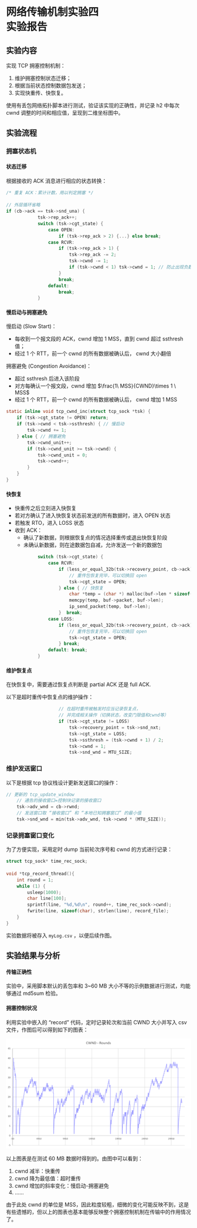 # 网络传输机制实验四<br/>实验报告

<!--实验报告: 模板不限, 内容包括但不限于实验题目/实验内容/实验流程/实验结果及分析-->

## 实验内容

实现 TCP 拥塞控制机制：

1. 维护拥塞控制状态迁移；
2. 根据当前状态控制数据包发送；
3. 实现快重传、快恢复。

使用有丢包网络拓扑脚本进行测试，验证该实现的正确性，并记录 h2 中每次 cwnd 调整的时间和相应值，呈现到二维坐标图中。



## 实验流程

### 拥塞状态机

#### 状态迁移

根据接收的 ACK 消息进行相应的状态转换：

```c
/* 重复 ACK：累计计数，用以判定拥塞 */

// 外层循环省略
if (cb->ack == tsk->snd_una) {
            tsk->rep_ack++;
            switch (tsk->cgt_state) {
                case OPEN:
                    if (tsk->rep_ack > 2) {...} else break;
                case RCVR:
                    if (tsk->rep_ack > 1) {
                        tsk->rep_ack -= 2;
                        tsk->cwnd -= 1;
                        if (tsk->cwnd < 1) tsk->cwnd = 1; // 防止出现负数的trick
                    }
                    break;
                default:
                    break;
            }
```









#### 慢启动与拥塞避免

慢启动 (Slow Start)：

- 每收到一个报文段的 ACK，cwnd 增加 1 MSS，直到 cwnd 超过 ssthresh 值；
- 经过 1 个 RTT，前一个 cwnd 的所有数据被确认后， cwnd 大小翻倍

拥塞避免 (Congestion Avoidance)：

- 超过 ssthresh 后进入该阶段
- 对方每确认一个报文段，cwnd 增加 $\frac{1\ MSS}{CWND}\times 1 \ MSS$
- 经过 1 个 RTT，前一个 cwnd 的所有数据被确认后， cwnd 增加 1 MSS

```c
static inline void tcp_cwnd_inc(struct tcp_sock *tsk) {
    if (tsk->cgt_state != OPEN) return;
    if (tsk->cwnd < tsk->ssthresh) { // 慢启动
        tsk->cwnd += 1;
    } else { // 拥塞避免
        tsk->cwnd_unit++;
        if (tsk->cwnd_unit >= tsk->cwnd) {
            tsk->cwnd_unit = 0;
            tsk->cwnd++;
        }
    }
}
```

#### 快恢复

- 快重传之后立刻进入快恢复
- 若对方确认了进入快恢复状态前发送的所有数据时，进入 OPEN 状态
- 若触发 RTO，进入 LOSS 状态
- 收到 ACK：
  - 确认了新数据，则根据恢复点的情况选择重传或退出快恢复阶段
  - 未确认新数据，则在途数据包自减，允许发送一个新的数据包

```c
			switch (tsk->cgt_state) {
                case RCVR:
                    if (less_or_equal_32b(tsk->recovery_point, cb->ack)) {
                        // 重传包恢复完毕，可以切换回 open
                        tsk->cgt_state = OPEN;
                    } else { // 快恢复
                        char *temp = (char *) malloc(buf->len * sizeof(char));
                        memcpy(temp, buf->packet, buf->len);
                        ip_send_packet(temp, buf->len);
                    }  break;
                case LOSS:
                    if (less_or_equal_32b(tsk->recovery_point, cb->ack)) {
                        // 重传包恢复完毕，可以切换回 open
                        tsk->cgt_state = OPEN;
                    } break;
                default: break;
            }
```

#### 维护恢复点

在快恢复中，需要通过恢复点判断是 partial ACK 还是 full ACK. 

以下是超时重传中恢复点的维护操作：

```c
					// 在超时重传被触发时应当记录恢复点，
				    // 并完成相关操作（切换状态，改变门限值和cwnd等）
					if (tsk->cgt_state != LOSS)
                        tsk->recovery_point = tsk->snd_nxt;
                        tsk->cgt_state = LOSS;
                        tsk->ssthresh = (tsk->cwnd + 1) / 2;
                        tsk->cwnd = 1;
                        tsk->snd_wnd = MTU_SIZE;
```



### 维护发送窗口

以下是根据 tcp 协议栈设计更新发送窗口的操作：

```c
// 更新的 tcp_update_window
	// 通告的接收窗口=控制块记录的接收窗口
	tsk->adv_wnd = cb->rwnd;
	// 发送窗口取 “接收窗口” 和 “本地已知拥塞窗口” 的最小值
    tsk->snd_wnd = min(tsk->adv_wnd, tsk->cwnd * (MTU_SIZE));
```



### 记录拥塞窗口变化

为了方便实现，采用定时 dump 当前轮次序号和 cwnd 的方式进行记录：

```c
struct tcp_sock* time_rec_sock;

void *tcp_record_thread(){
    int round = 1;
    while (1) {
        usleep(1000);
        char line[100];
        sprintf(line, "%d,%d\n", round++, time_rec_sock->cwnd);
        fwrite(line, sizeof(char), strlen(line), record_file);
    }
}
```

实验数据将被存入 `myLog.csv` ，以便后续作图。









## 实验结果与分析

#### 传输正确性

实验中，采用脚本默认的丢包率和 3~60 MB 大小不等的示例数据进行测试，均能够通过 md5sum 检验。

#### 拥塞控制状况

利用实验中嵌入的 “record” 代码，定时记录轮次和当前 CWND 大小并写入 csv 文件，作图后可以得到如下的图表：

![res02](readme.assets/res02.png)

以上图表是在测试 60 MB 数据时得到的。由图中可以看到：

1. cwnd 减半：快重传
2. cwnd 降为最低值：超时重传
3. cwnd 增加的斜率变化：慢启动-拥塞避免
4. ……

由于此处 cwnd 的单位是 MSS，因此粒度较粗，细微的变化可能反映不到，这是有些遗憾的，但以上的图表也基本能够反映整个拥塞控制机制在传输中的作用情况了。

